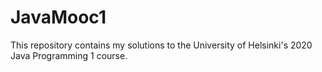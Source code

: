 # JavaMooc1

This repository contains my solutions to the University of Helsinki's 2020 Java Programming 1 course.
